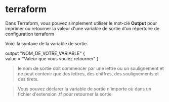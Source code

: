 # terraform

Dans Terraform, vous pouvez simplement utiliser le mot-clé **Output** pour imprimer ou retourner la valeur d'une variable de sortie d'un répertoire de configuration terraform

Voici la syntaxe de la variable de sortie.

output "NOM_DE_VOTRE_VARIABLE" {    
    value = "Valeur que vous voulez retourner"
}

> le nom de sortie doit commencer par une lettre ou un soulignement et ne peut contenir que des lettres, des chiffres, des soulignements et des tirets.

> Vous pouvez déclarer la variable de sortie n'importe où dans un fichier d'extension .tf pour retourner la sortie
